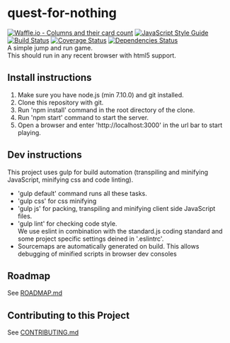 # quest-for-nothing
[![Waffle.io - Columns and their card count](https://badge.waffle.io/danielHPeters/jump-and-run.svg?columns=all)](http://waffle.io/danielHPeters/jump-and-run)
[![JavaScript Style Guide](https://img.shields.io/badge/code_style-standard-brightgreen.svg)](https://standardjs.com)
[![Build Status](https://travis-ci.org/danielHPeters/jump-and-run.svg?branch=v2.0)](https://travis-ci.org/danielHPeters/jump-and-run)
[![Coverage Status](https://coveralls.io/repos/github/danielHPeters/jump-and-run/badge.svg?branch=master)](https://coveralls.io/github/danielHPeters/jump-and-run?branch=master)
[![Dependencies Status](https://david-dm.org/danielHpeters/jump-and-run.svg)](https://david-dm.org/danielHpeters/jump-and-run.svg)  
A simple jump and run game.  
This should run in any recent browser with html5 support.

## Install instructions
1. Make sure you have node.js (min 7.10.0) and git installed.
2. Clone this repository with git.
3. Run 'npm install' command in the root directory of the clone.
4. Run 'npm start' command to start the server.
5. Open a browser and enter 'http://localhost:3000' in the url bar to start playing.

## Dev instructions
This project uses gulp for build automation (transpiling and minifying JavaScript, minifying css and code linting).  
- 'gulp default' command runs all these tasks.
- 'gulp css' for css minifying
- 'gulp js' for packing, transpiling and minifying client side JavaScript files.
- 'gulp lint' for checking code style.   
  We use eslint in combination with the standard.js coding standard and some project specific settings deined in '.eslintrc'.
- Sourcemaps are automatically generated on build. This allows debugging of minified scripts in browser dev consoles
## Roadmap
See [ROADMAP.md](ROADMAP.md)
## Contributing to this Project
See [CONTRIBUTING.md](CONTRIBUTING.md)
